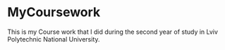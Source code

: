 # MyCoursework
This is my Course work that I did during the second year of study in Lviv Polytechnic National University.
